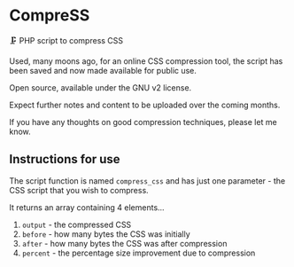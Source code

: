 # CompreSS

🗜️ PHP script to compress CSS

Used, many moons ago, for an online CSS compression tool, the script has been saved and now made available for public use. 

Open source, available under the GNU v2 license. 

Expect further notes and content to be uploaded over the coming months.

If you have any thoughts on good compression techniques, please let me know.

## Instructions for use

The script function is named `compress_css` and has just one parameter - the CSS script that you wish to compress.

It returns an array containing 4 elements...

1. `output` - the compressed CSS
2. `before` - how many bytes the CSS was initially
3. `after` - how many bytes the CSS was after compression
4. `percent` - the percentage size improvement due to compression